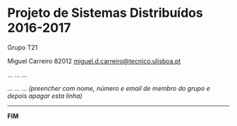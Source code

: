 # Projeto de Sistemas Distribuídos 2016-2017 #

Grupo T21

Miguel Carreiro 82012 miguel.d.carreiro@tecnico.ulisboa.pt

... ... ...

... ... ...
*(preencher com nome, número e email de membro do grupo e depois apagar esta linha)*


-------------------------------------------------------------------------------
**FIM**
